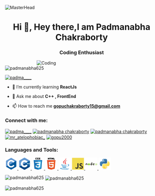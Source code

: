 ![MasterHead](https://retool.com/blog/content/images/2022/02/gotchas-git-github-banner-1.png)
<h1 align="center">Hi 👋, Hey there,I am Padmanabha Chakraborty</h1>
<h3 align="center">Coding Enthusiast</h3>
<img align="right" alt="Coding" width="400" src="https://camo.githubusercontent.com/5ddf73ad3a205111cf8c686f687fc216c2946a75005718c8da5b837ad9de78c9/68747470733a2f2f7468756d62732e6766796361742e636f6d2f4576696c4e657874446576696c666973682d736d616c6c2e676966">


<p align="left"> <img src="https://komarev.com/ghpvc/?username=padmanabha625&label=Profile%20views&color=0e75b6&style=flat" alt="padmanabha625" /> </p>

<p align="left"> <a href="https://twitter.com/padma____" target="blank"><img src="https://img.shields.io/twitter/follow/padma____?logo=twitter&style=for-the-badge" alt="padma____" /></a> </p>

- 🌱 I’m currently learning **ReactJs**

- 💬 Ask me about **C++ , FrontEnd**

- 📫 How to reach me **gopuchakraborty15@gmail.com**

<h3 align="left">Connect with me:</h3>
<p align="left">
<a href="https://twitter.com/padma____" target="blank"><img align="center" src="https://raw.githubusercontent.com/rahuldkjain/github-profile-readme-generator/master/src/images/icons/Social/twitter.svg" alt="padma____" height="30" width="40" /></a>
<a href="https://linkedin.com/in/padmanabha chakraborty" target="blank"><img align="center" src="https://raw.githubusercontent.com/rahuldkjain/github-profile-readme-generator/master/src/images/icons/Social/linked-in-alt.svg" alt="padmanabha chakraborty" height="30" width="40" /></a>
<a href="https://fb.com/padmanabha chakraborty" target="blank"><img align="center" src="https://raw.githubusercontent.com/rahuldkjain/github-profile-readme-generator/master/src/images/icons/Social/facebook.svg" alt="padmanabha chakraborty" height="30" width="40" /></a>
<a href="https://instagram.com/mr_atelophobiac_" target="blank"><img align="center" src="https://raw.githubusercontent.com/rahuldkjain/github-profile-readme-generator/master/src/images/icons/Social/instagram.svg" alt="mr_atelophobiac_" height="30" width="40" /></a>
<a href="https://www.leetcode.com/gopu2000" target="blank"><img align="center" src="https://raw.githubusercontent.com/rahuldkjain/github-profile-readme-generator/master/src/images/icons/Social/leet-code.svg" alt="gopu2000" height="30" width="40" /></a>
</p>

<h3 align="left">Languages and Tools:</h3>
<p align="left"> <a href="https://www.cprogramming.com/" target="_blank" rel="noreferrer"> <img src="https://raw.githubusercontent.com/devicons/devicon/master/icons/c/c-original.svg" alt="c" width="40" height="40"/> </a> <a href="https://www.w3schools.com/cpp/" target="_blank" rel="noreferrer"> <img src="https://raw.githubusercontent.com/devicons/devicon/master/icons/cplusplus/cplusplus-original.svg" alt="cplusplus" width="40" height="40"/> </a> <a href="https://www.w3schools.com/css/" target="_blank" rel="noreferrer"> <img src="https://raw.githubusercontent.com/devicons/devicon/master/icons/css3/css3-original-wordmark.svg" alt="css3" width="40" height="40"/> </a> <a href="https://www.w3.org/html/" target="_blank" rel="noreferrer"> <img src="https://raw.githubusercontent.com/devicons/devicon/master/icons/html5/html5-original-wordmark.svg" alt="html5" width="40" height="40"/> </a> <a href="https://www.java.com" target="_blank" rel="noreferrer"> <img src="https://raw.githubusercontent.com/devicons/devicon/master/icons/java/java-original.svg" alt="java" width="40" height="40"/> </a> <a href="https://developer.mozilla.org/en-US/docs/Web/JavaScript" target="_blank" rel="noreferrer"> <img src="https://raw.githubusercontent.com/devicons/devicon/master/icons/javascript/javascript-original.svg" alt="javascript" width="40" height="40"/> </a> <a href="https://nodejs.org" target="_blank" rel="noreferrer"> <img src="https://raw.githubusercontent.com/devicons/devicon/master/icons/nodejs/nodejs-original-wordmark.svg" alt="nodejs" width="40" height="40"/> </a> <a href="https://www.python.org" target="_blank" rel="noreferrer"> <img src="https://raw.githubusercontent.com/devicons/devicon/master/icons/python/python-original.svg" alt="python" width="40" height="40"/> </a> </p>

<p><img align="left" src="https://github-readme-stats.vercel.app/api/top-langs?username=padmanabha625&show_icons=true&locale=en&layout=compact" alt="padmanabha625" /></p>

<p>&nbsp;<img align="center" src="https://github-readme-stats.vercel.app/api?username=padmanabha625&show_icons=true&locale=en" alt="padmanabha625" /></p>

<p><img align="center" src="https://github-readme-streak-stats.herokuapp.com/?user=padmanabha625&" alt="padmanabha625" /></p>


